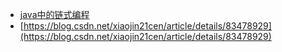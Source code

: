 

* [java中的链式编程](https://www.kancloud.cn/mr_zihan/mr_zihan_action/2144251)
* [https://blog.csdn.net/xiaojin21cen/article/details/83478929](https://blog.csdn.net/xiaojin21cen/article/details/83478929)
